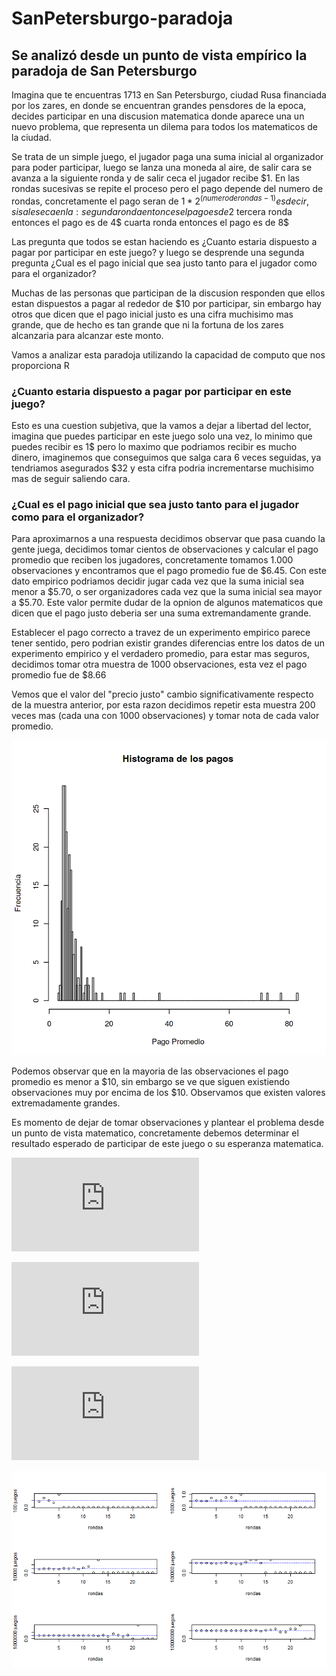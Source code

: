 # SanPetersburgo-paradoja

## Se analizó desde un punto de vista empírico la paradoja de San Petersburgo

Imagina que te encuentras 1713 en San Petersburgo, ciudad Rusa financiada por los zares, en donde se encuentran grandes pensdores de la epoca, decides participar en una discusion matematica donde aparece una un nuevo problema, que representa un dilema para todos los matematicos de la ciudad. 

Se trata de un simple juego, el jugador paga una suma inicial al organizador para poder participar, luego se lanza una moneda al aire, de salir cara se avanza a la siguiente ronda y de salir ceca el jugador recibe $1. En las rondas sucesivas se repite el proceso pero el pago depende del numero de rondas, concretamente el pago seran de $1 * 2^(numero de rondas - 1)
es decir, si sale seca en la:
   segunda ronda entonces el pago es de 2$
   tercera ronda entonces el pago es de 4$
   cuarta ronda entonces el pago es de 8$

Las pregunta que todos se estan haciendo es ¿Cuanto estaria dispuesto a pagar por participar en este juego? y luego se desprende una segunda pregunta ¿Cual es el pago inicial que sea justo tanto para el jugador como para el organizador?

Muchas de las personas que participan de la discusion responden que ellos estan dispuestos a pagar al rededor de $10 por participar, sin embargo hay otros que dicen que el pago inicial justo es una cifra muchisimo mas grande, que de hecho es tan grande que ni la fortuna de los zares alcanzaria para alcanzar este monto.

Vamos a analizar esta paradoja utilizando la capacidad de computo que nos proporciona R

### ¿Cuanto estaria dispuesto a pagar por participar en este juego?

Esto es una cuestion subjetiva, que la vamos a dejar a libertad del lector, imagina que puedes participar en este juego solo una vez, lo minimo que puedes recibir es 1$ pero lo maximo que podriamos recibir es mucho dinero, imaginemos que conseguimos que salga cara 6 veces seguidas, ya tendriamos asegurados $32 y esta cifra podria incrementarse muchisimo mas de seguir saliendo cara.

### ¿Cual es el pago inicial que sea justo tanto para el jugador como para el organizador?

Para aproximarnos a una respuesta decidimos observar que pasa cuando la gente juega, decidimos tomar cientos de observaciones y calcular el pago promedio que reciben los jugadores, concretamente tomamos 1.000 observaciones y encontramos que el pago promedio fue de $6.45. Con este dato empirico podriamos decidir jugar cada vez que la suma inicial sea menor a $5.70, o ser organizadores cada vez que la suma inicial sea mayor a $5.70. Este valor permite dudar de la opnion de algunos matematicos que dicen que el pago justo deberia ser una suma extremandamente grande. 

Establecer el pago correcto a travez de un experimento empirico parece tener sentido, pero podrian existir grandes diferencias entre los datos de un experimento empirico y el verdadero promedio, para estar mas seguros, decidimos tomar otra muestra de 1000 observaciones, esta vez el pago promedio fue de $8.66

Vemos que el valor del "precio justo" cambio significativamente respecto de la muestra anterior, por esta razon decidimos repetir esta muestra 200 veces mas (cada una con 1000 observaciones) y tomar nota de cada valor promedio.


![Caption for the picture.](/Histograma.png)

Podemos observar que en la mayoria de las observaciones el pago promedio es menor a $10, sin embargo se ve que siguen existiendo observaciones muy por encima de los $10. Observamos que existen valores extremadamente grandes.


Es momento de dejar de tomar observaciones y plantear el problema desde un punto de vista matematico, concretamente debemos determinar el resultado esperado de participar de este juego o su esperanza matematica. 


![sigma](http://latex.codecogs.com/svg.latex?%5Csum_%7Bi%3D1%7D%5E%7B100%7Di)

<!-- \sum_{i=1}^{100}i -->

![sum2](http://latex.codecogs.com/svg.latex?%5Csum_%7Bi%3D1%7D%5E%7B100%7D%282i&plus;1%29)

<!-- \sum_{i=1}^{100}(2i+1) -->

![sum2](http://latex.codecogs.com/svg.latex?%5Csum_%7Bi%3D1%7D%5E%7B100%7D%282i&plus;1%29)

<!-- \sum_{i=1}^{100}((1/2)^i*2^i) -->

![Caption for the picture.](/promedio_por_ronda.png)

